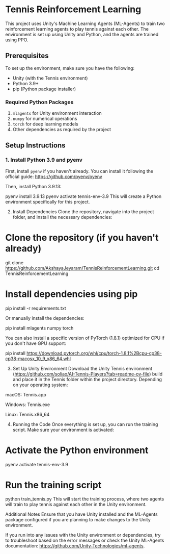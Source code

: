 # Tennis Reinforcement Learning

This project uses Unity's Machine Learning Agents (ML-Agents) to train two reinforcement learning agents to play tennis against each other. The environment is set up using Unity and Python, and the agents are trained using PPO.

## Prerequisites

To set up the environment, make sure you have the following:

- Unity (with the Tennis environment)
- Python 3.9+
- pip (Python package installer)

### Required Python Packages

1. `mlagents` for Unity environment interaction
2. `numpy` for numerical operations
3. `torch` for deep learning models
4. Other dependencies as required by the project

## Setup Instructions

### 1. Install Python 3.9 and pyenv

First, install `pyenv` if you haven't already. You can install it following the official guide: https://github.com/pyenv/pyenv

Then, install Python 3.9.13:

pyenv install 3.9.13
pyenv activate tennis-env-3.9
This will create a Python environment specifically for this project.

2. Install Dependencies
Clone the repository, navigate into the project folder, and install the necessary dependencies:


# Clone the repository (if you haven't already)
git clone https://github.com/AkshayaJeyaram/TennisReinforcementLearning.git
cd TennisReinforcementLearning

# Install dependencies using pip
pip install -r requirements.txt

Or manually install the dependencies:

pip install mlagents numpy torch

You can also install a specific version of PyTorch (1.8.1) optimized for CPU if you don't have GPU support:

pip install https://download.pytorch.org/whl/cpu/torch-1.8.1%2Bcpu-cp38-cp38-macosx_10_9_x86_64.whl

3. Set Up Unity Environment
Download the Unity Tennis environment (https://github.com/soliao/AI-Tennis-Players?tab=readme-ov-file) build and place it in the Tennis folder within the project directory. Depending on your operating system:

macOS: Tennis.app

Windows: Tennis.exe

Linux: Tennis.x86_64

4. Running the Code
Once everything is set up, you can run the training script. Make sure your environment is activated:

# Activate the Python environment
pyenv activate tennis-env-3.9

# Run the training script
python train_tennis.py
This will start the training process, where two agents will train to play tennis against each other in the Unity environment.

Additional Notes
Ensure that you have Unity installed and the ML-Agents package configured if you are planning to make changes to the Unity environment.

If you run into any issues with the Unity environment or dependencies, try to troubleshoot based on the error messages or check the Unity ML-Agents documentation: https://github.com/Unity-Technologies/ml-agents.
